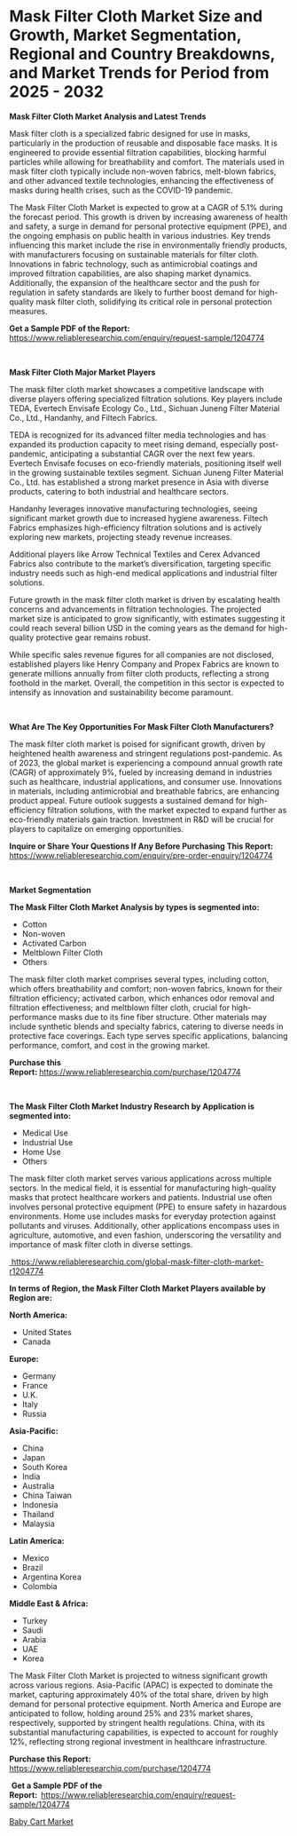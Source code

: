 <p><h1>Mask Filter Cloth Market Size and Growth, Market Segmentation, Regional and Country Breakdowns, and Market Trends for Period from 2025 -  2032</h1></p><p><strong>Mask Filter Cloth Market Analysis and Latest Trends</strong></p>
<p><p>Mask filter cloth is a specialized fabric designed for use in masks, particularly in the production of reusable and disposable face masks. It is engineered to provide essential filtration capabilities, blocking harmful particles while allowing for breathability and comfort. The materials used in mask filter cloth typically include non-woven fabrics, melt-blown fabrics, and other advanced textile technologies, enhancing the effectiveness of masks during health crises, such as the COVID-19 pandemic.</p><p>The Mask Filter Cloth Market is expected to grow at a CAGR of 5.1% during the forecast period. This growth is driven by increasing awareness of health and safety, a surge in demand for personal protective equipment (PPE), and the ongoing emphasis on public health in various industries. Key trends influencing this market include the rise in environmentally friendly products, with manufacturers focusing on sustainable materials for filter cloth. Innovations in fabric technology, such as antimicrobial coatings and improved filtration capabilities, are also shaping market dynamics. Additionally, the expansion of the healthcare sector and the push for regulation in safety standards are likely to further boost demand for high-quality mask filter cloth, solidifying its critical role in personal protection measures.</p></p>
<p><strong>Get a Sample PDF of the Report:&nbsp;</strong> <a href="https://www.reliableresearchiq.com/enquiry/request-sample/1204774?utm_campaign=3046&utm_medium=2&utm_source=Github&utm_content=ia&utm_term=26032025&utm_id=mask-filter-cloth">https://www.reliableresearchiq.com/enquiry/request-sample/1204774</a></p>
<p>&nbsp;</p>
<p><strong>Mask Filter Cloth Major Market Players</strong></p>
<p><p>The mask filter cloth market showcases a competitive landscape with diverse players offering specialized filtration solutions. Key players include TEDA, Evertech Envisafe Ecology Co., Ltd., Sichuan Juneng Filter Material Co., Ltd., Handanhy, and Filtech Fabrics. </p><p>TEDA is recognized for its advanced filter media technologies and has expanded its production capacity to meet rising demand, especially post-pandemic, anticipating a substantial CAGR over the next few years. Evertech Envisafe focuses on eco-friendly materials, positioning itself well in the growing sustainable textiles segment. Sichuan Juneng Filter Material Co., Ltd. has established a strong market presence in Asia with diverse products, catering to both industrial and healthcare sectors. </p><p>Handanhy leverages innovative manufacturing technologies, seeing significant market growth due to increased hygiene awareness. Filtech Fabrics emphasizes high-efficiency filtration solutions and is actively exploring new markets, projecting steady revenue increases.</p><p>Additional players like Arrow Technical Textiles and Cerex Advanced Fabrics also contribute to the market’s diversification, targeting specific industry needs such as high-end medical applications and industrial filter solutions.</p><p>Future growth in the mask filter cloth market is driven by escalating health concerns and advancements in filtration technologies. The projected market size is anticipated to grow significantly, with estimates suggesting it could reach several billion USD in the coming years as the demand for high-quality protective gear remains robust.</p><p>While specific sales revenue figures for all companies are not disclosed, established players like Henry Company and Propex Fabrics are known to generate millions annually from filter cloth products, reflecting a strong foothold in the market. Overall, the competition in this sector is expected to intensify as innovation and sustainability become paramount.</p></p>
<p>&nbsp;</p>
<p><strong>What Are The Key Opportunities For Mask Filter Cloth Manufacturers?</strong></p>
<p><p>The mask filter cloth market is poised for significant growth, driven by heightened health awareness and stringent regulations post-pandemic. As of 2023, the global market is experiencing a compound annual growth rate (CAGR) of approximately 9%, fueled by increasing demand in industries such as healthcare, industrial applications, and consumer use. Innovations in materials, including antimicrobial and breathable fabrics, are enhancing product appeal. Future outlook suggests a sustained demand for high-efficiency filtration solutions, with the market expected to expand further as eco-friendly materials gain traction. Investment in R&D will be crucial for players to capitalize on emerging opportunities.</p></p>
<p><strong>Inquire or Share Your Questions If Any Before Purchasing This Report:</strong> <a href="https://www.reliableresearchiq.com/enquiry/pre-order-enquiry/1204774?utm_campaign=3046&utm_medium=2&utm_source=Github&utm_content=ia&utm_term=26032025&utm_id=mask-filter-cloth">https://www.reliableresearchiq.com/enquiry/pre-order-enquiry/1204774</a></p>
<p>&nbsp;</p>
<p><strong>Market Segmentation</strong></p>
<p><strong>The Mask Filter Cloth Market Analysis by types is segmented into:</strong></p>
<p><ul><li>Cotton</li><li>Non-woven</li><li>Activated Carbon</li><li>Meltblown Filter Cloth</li><li>Others</li></ul></p>
<p><p>The mask filter cloth market comprises several types, including cotton, which offers breathability and comfort; non-woven fabrics, known for their filtration efficiency; activated carbon, which enhances odor removal and filtration effectiveness; and meltblown filter cloth, crucial for high-performance masks due to its fine fiber structure. Other materials may include synthetic blends and specialty fabrics, catering to diverse needs in protective face coverings. Each type serves specific applications, balancing performance, comfort, and cost in the growing market.</p></p>
<p><strong>Purchase this Report:&nbsp;</strong><a href="https://www.reliableresearchiq.com/purchase/1204774?utm_campaign=3046&utm_medium=2&utm_source=Github&utm_content=ia&utm_term=26032025&utm_id=mask-filter-cloth">https://www.reliableresearchiq.com/purchase/1204774</a></p>
<p>&nbsp;</p>
<p><strong>The Mask Filter Cloth Market Industry Research by Application is segmented into:</strong></p>
<p><ul><li>Medical Use</li><li>Industrial Use</li><li>Home Use</li><li>Others</li></ul></p>
<p><p>The mask filter cloth market serves various applications across multiple sectors. In the medical field, it is essential for manufacturing high-quality masks that protect healthcare workers and patients. Industrial use often involves personal protective equipment (PPE) to ensure safety in hazardous environments. Home use includes masks for everyday protection against pollutants and viruses. Additionally, other applications encompass uses in agriculture, automotive, and even fashion, underscoring the versatility and importance of mask filter cloth in diverse settings.</p></p>
<p><a href="https://www.reliableresearchiq.com/global-mask-filter-cloth-market-r1204774?utm_campaign=3046&utm_medium=2&utm_source=Github&utm_content=ia&utm_term=26032025&utm_id=mask-filter-cloth">&nbsp;https://www.reliableresearchiq.com/global-mask-filter-cloth-market-r1204774</a></p>
<p><strong>In terms of Region, the Mask Filter Cloth Market Players available by Region are:</strong></p>
<p>
    <p> <strong> North America: </strong>
        <ul>
            <li>United States</li>
            <li>Canada</li>
        </ul>
        </p> 
    <p> <strong> Europe: </strong>
        <ul>
            <li>Germany</li>
            <li>France</li>
            <li>U.K.</li>
            <li>Italy</li>
            <li>Russia</li>
        </ul>
        </p> 
    <p> <strong> Asia-Pacific: </strong>
        <ul>
            <li>China</li>
            <li>Japan</li>
            <li>South Korea</li>
            <li>India</li>
            <li>Australia</li>
            <li>China Taiwan</li>
            <li>Indonesia</li>
            <li>Thailand</li>
            <li>Malaysia</li>
        </ul>
        </p> 
    <p> <strong> Latin America: </strong>
        <ul>
            <li>Mexico</li>
            <li>Brazil</li>
            <li>Argentina Korea</li>
            <li>Colombia</li>
        </ul>
        </p> 
    <p> <strong> Middle East & Africa: </strong>
        <ul>
            <li>Turkey</li>
            <li>Saudi</li>
            <li>Arabia</li>
            <li>UAE</li>
            <li>Korea</li>
        </ul>
    </p>
    </p>
<p><p>The Mask Filter Cloth Market is projected to witness significant growth across various regions. Asia-Pacific (APAC) is expected to dominate the market, capturing approximately 40% of the total share, driven by high demand for personal protective equipment. North America and Europe are anticipated to follow, holding around 25% and 23% market shares, respectively, supported by stringent health regulations. China, with its substantial manufacturing capabilities, is expected to account for roughly 12%, reflecting strong regional investment in healthcare infrastructure.</p></p>
<p><strong>Purchase this Report: </strong><a href="https://www.reliableresearchiq.com/purchase/1204774?utm_campaign=3046&utm_medium=2&utm_source=Github&utm_content=ia&utm_term=26032025&utm_id=mask-filter-cloth">https://www.reliableresearchiq.com/purchase/1204774</a></p>
<p>&nbsp;<strong>Get a Sample PDF of the Report:&nbsp;&nbsp;</strong><a href="https://www.reliableresearchiq.com/enquiry/request-sample/1204774?utm_campaign=3046&utm_medium=2&utm_source=Github&utm_content=ia&utm_term=26032025&utm_id=mask-filter-cloth">https://www.reliableresearchiq.com/enquiry/request-sample/1204774</a></p>
<p><strong></strong></p>
<p><p><a href="https://github.com/ajayanhaizan/Market-Research-Report-List-1/blob/main/baby-cart-market.md?utm_campaign=3046&utm_medium=2&utm_source=Github&utm_content=ia&utm_term=26032025&utm_id=mask-filter-cloth">Baby Cart Market</a></p></p>
